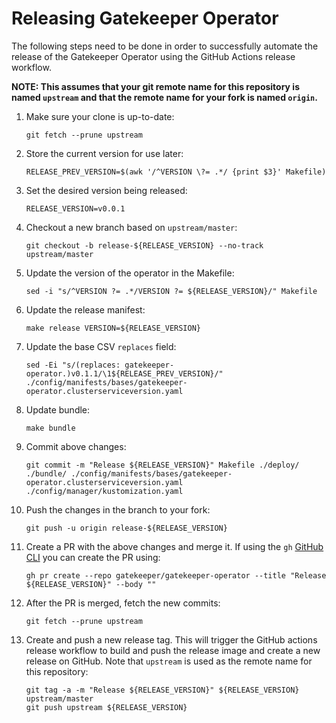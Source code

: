 # Releasing Gatekeeper Operator

The following steps need to be done in order to successfully automate the
release of the Gatekeeper Operator using the GitHub Actions release workflow.

**NOTE: This assumes that your git remote name for this repository is named
`upstream` and that the remote name for your fork is named `origin`.**

1. Make sure your clone is up-to-date:
    ```shell
    git fetch --prune upstream
    ```
1. Store the current version for use later:
    ```shell
    RELEASE_PREV_VERSION=$(awk '/^VERSION \?= .*/ {print $3}' Makefile)
    ```
1. Set the desired version being released:
    ```shell
    RELEASE_VERSION=v0.0.1
    ```
1. Checkout a new branch based on `upstream/master`:
    ```shell
    git checkout -b release-${RELEASE_VERSION} --no-track upstream/master
    ```
1. Update the version of the operator in the Makefile:
    ```shell
    sed -i "s/^VERSION ?= .*/VERSION ?= ${RELEASE_VERSION}/" Makefile
    ```
1. Update the release manifest:
    ```shell
    make release VERSION=${RELEASE_VERSION}
    ```
1. Update the base CSV `replaces` field:
    ```shell
    sed -Ei "s/(replaces: gatekeeper-operator.)v0.1.1/\1${RELEASE_PREV_VERSION}/" ./config/manifests/bases/gatekeeper-operator.clusterserviceversion.yaml
    ```
1. Update bundle:
    ```shell
    make bundle
    ```
1. Commit above changes:
    ```shell
    git commit -m "Release ${RELEASE_VERSION}" Makefile ./deploy/ ./bundle/ ./config/manifests/bases/gatekeeper-operator.clusterserviceversion.yaml ./config/manager/kustomization.yaml
    ```
1. Push the changes in the branch to your fork:
    ```shell
    git push -u origin release-${RELEASE_VERSION}
    ```
1. Create a PR with the above changes and merge it. If using the `gh` [GitHub
   CLI](https://cli.github.com/) you can create the PR using:
   ```shell
   gh pr create --repo gatekeeper/gatekeeper-operator --title "Release ${RELEASE_VERSION}" --body ""
   ```
1. After the PR is merged, fetch the new commits:
    ```shell
    git fetch --prune upstream
    ```
1. Create and push a new release tag. This will trigger the GitHub actions
   release workflow to build and push the release image and create a new
   release on GitHub. Note that `upstream` is used as the remote name for this
   repository:
    ```shell
    git tag -a -m "Release ${RELEASE_VERSION}" ${RELEASE_VERSION} upstream/master
    git push upstream ${RELEASE_VERSION}
    ```
